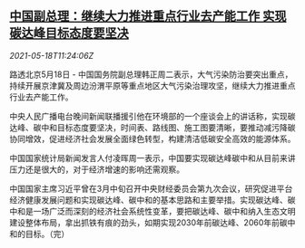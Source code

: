 <!--1621337463000-->
[中国副总理：继续大力推进重点行业去产能工作 实现碳达峰目标态度要坚决](https://cn.reuters.com/article/china-hanzheng-capacity-carbon-0518-idCNKCS2CZ17H)
------

<div><i>2021-05-18T11:24:06Z</i></div><p>路透北京5月18日 - 中国国务院副总理韩正周二表示，大气污染防治要突出重点，持续开展京津冀及周边汾渭平原等重点地区大气污染治理攻坚，继续大力推进重点行业去产能工作。</p><p>中央人民广播电台晚间新闻联播援引他在环境部的一个座谈会上的讲话称，实现碳达峰、碳中和目标态度要坚决，时间表、路线图、施工图要清晰，要推动减污降碳协同增效，促进经济社会发展全面绿色转型，构建清洁低碳安全高效的能源体系。</p><p>中国国家统计局新闻发言人付凌晖周一表示，中国要实现碳达峰碳中和从目前来讲压力还是很大的，对于经济增速的影响还需观察。</p><p>中国国家主席习近平曾在3月中旬召开中央财经委员会第九次会议，研究促进平台经济健康发展问题和实现碳达峰、碳中和的基本思路和主要举措。实现碳达峰、碳中和是一场广泛而深刻的经济社会系统性变革，要把碳达峰、碳中和纳入生态文明建设整体布局，拿出抓铁有痕的劲头，如期实现2030年前碳达峰、2060年前碳中和的目标。（完）</p>
